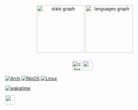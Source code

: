 ###

<div align="center">
  <img src="https://github-readme-stats.vercel.app/api?username=wholos&hide_title=false&hide_rank=false&show_icons=true&include_all_commits=true&count_private=true&disable_animations=false&theme=dracula&locale=en&hide_border=false" height="150" alt="stats graph"  />
  <img src="https://github-readme-stats.vercel.app/api/top-langs?username=wholos&locale=en&hide_title=false&layout=compact&card_width=320&langs_count=5&theme=dracula&hide_border=false" height="150" alt="languages graph"  />
</div>

###

###

<div align="center">
  <img src="https://cdn.jsdelivr.net/gh/devicons/devicon@latest/icons/c/c-original.svg" height="30" alt="c logo"  />
  <img src="https://cdn.jsdelivr.net/gh/devicons/devicon@latest/icons/cplusplus/cplusplus-original.svg" height="30" alt"cpp logo" />
  <img width="12" />
</div>

[![Arch](https://img.shields.io/badge/Arch%20Linux-1793D1?logo=arch-linux&logoColor=fff&style=for-the-badge)](https://archlinux.org/)
[![NixOS](https://img.shields.io/badge/NIXOS-5277C3.svg?style=for-the-badge&logo=NixOS&logoColor=white)](https://nixos.org/)
[![Linux](https://img.shields.io/badge/Linux-FCC624?style=for-the-badge&logo=linux&logoColor=black)](https://linux.org/)

[![wakatime](https://wakatime.com/badge/user/4acf2bae-127f-4c00-96b1-10d679f3c698.svg)](https://wakatime.com/@4acf2bae-127f-4c00-96b1-10d679f3c698)

<div alignt="left">
  <img src="https://cdn.jsdelivr.net/gh/devicons/devicon@latest/icons/emacs/emacs-original.svg" height="30" alt"emacs logo" />
</div>

###
